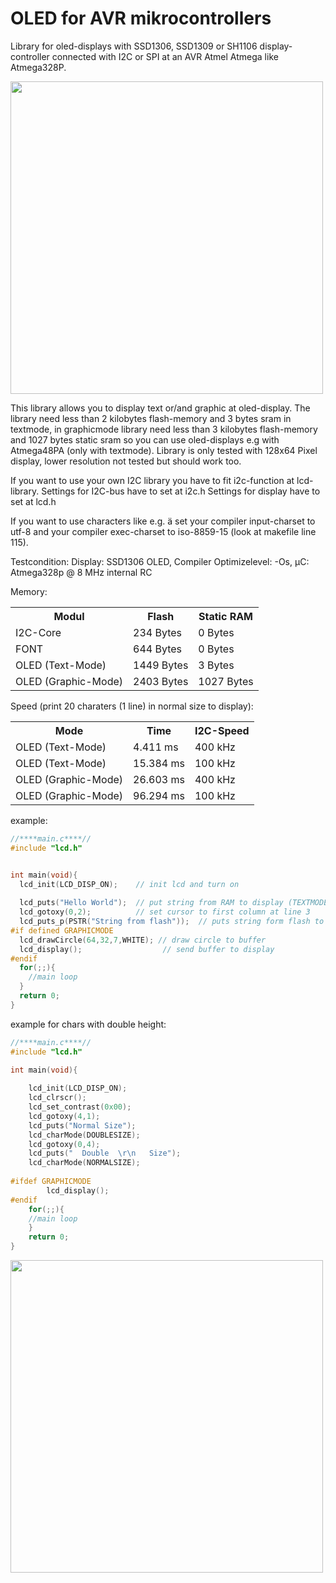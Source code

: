 # OLED for AVR mikrocontrollers
Library for oled-displays with SSD1306, SSD1309 or SH1106 display-controller connected with I2C or SPI at an AVR Atmel Atmega like Atmega328P.

<img src="https://github.com/Sylaina/oled-display/blob/master/oled.jpg?raw=true" width="500">

This library allows you to display text or/and graphic at oled-display.
The library need less than 2 kilobytes flash-memory and 3 bytes sram in textmode, in graphicmode library need less than 3 kilobytes flash-memory and 1027 bytes static sram so you can use oled-displays e.g with Atmega48PA (only with textmode).
Library is only tested with 128x64 Pixel display, lower resolution not tested but should work too.

If you want to use your own I2C library you have to fit i2c-function at lcd-library.
Settings for I2C-bus have to set at i2c.h
Settings for display have to set at lcd.h

If you want to use characters like e.g. ä set your compiler input-charset to utf-8 and your compiler exec-charset to iso-8859-15 (look at makefile line 115).

Testcondition: Display: SSD1306 OLED, Compiler Optimizelevel: -Os, µC: Atmega328p @ 8 MHz internal RC

Memory:
<table>
  <tr>
    <th>Modul</th>
    <th>Flash</th>
    <th>Static RAM</th>
  </tr>
  <tr>
    <td>I2C-Core</td>
    <td>234 Bytes</td>
    <td>0 Bytes</td>
  </tr>
  <tr>
    <td>FONT</td>
    <td>644 Bytes</td>
    <td>0 Bytes</td>
  </tr>
  <tr>
    <td>OLED (Text-Mode)</td>
    <td>1449 Bytes</td>
    <td>3 Bytes</td>
  </tr>
  <tr>
    <td>OLED (Graphic-Mode)</td>
    <td>2403 Bytes</td>
    <td>1027 Bytes</td>
  </tr>
 </table>
  
  

Speed (print 20 charaters (1 line) in normal size to display):

<table>
  <tr>
    <th>Mode</th>
    <th>Time</th>
    <th>I2C-Speed</th>
  </tr>
  <tr>
    <td>OLED (Text-Mode)</td>
    <td>4.411 ms</td>
    <td>400 kHz</td>
  </tr>
  <tr>
    <td>OLED (Text-Mode)</td>
    <td>15.384 ms</td>
    <td>100 kHz</td>
  </tr>
  <tr>
    <td>OLED (Graphic-Mode)</td>
    <td>26.603 ms</td>
    <td>400 kHz</td>
  </tr>
  <tr>
    <td>OLED (Graphic-Mode)</td>
    <td>96.294 ms</td>
    <td>100 kHz</td>
  </tr>
 </table>


example:

```c
//****main.c****//
#include "lcd.h"


int main(void){
  lcd_init(LCD_DISP_ON);    // init lcd and turn on
  
  lcd_puts("Hello World");  // put string from RAM to display (TEXTMODE) or buffer (GRAPHICMODE)
  lcd_gotoxy(0,2);          // set cursor to first column at line 3
  lcd_puts_p(PSTR("String from flash"));  // puts string form flash to display (TEXTMODE) or buffer (GRAPHICMODE)
#if defined GRAPHICMODE
  lcd_drawCircle(64,32,7,WHITE); // draw circle to buffer
  lcd_display();                  // send buffer to display
#endif
  for(;;){
    //main loop
  }
  return 0;
}
```
example for chars with double height:
```c
//****main.c****//
#include "lcd.h"

int main(void){
    
    lcd_init(LCD_DISP_ON);
    lcd_clrscr();
    lcd_set_contrast(0x00);
    lcd_gotoxy(4,1);
    lcd_puts("Normal Size");
    lcd_charMode(DOUBLESIZE);
    lcd_gotoxy(0,4);
    lcd_puts("  Double  \r\n   Size");
    lcd_charMode(NORMALSIZE);
        
#ifdef GRAPHICMODE
        lcd_display();
#endif
    for(;;){
    //main loop
    }   
    return 0;
}
```

<img src="https://github.com/Sylaina/oled-display/blob/master/bigchars.JPG?raw=true" width="500">
